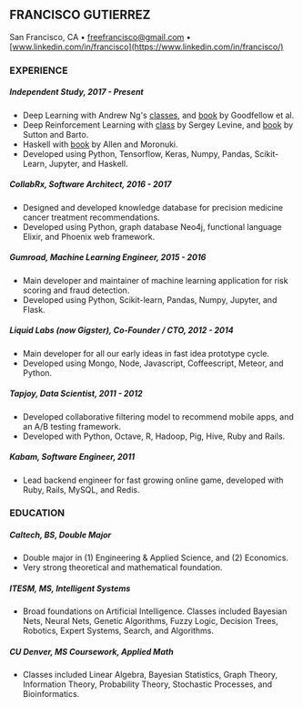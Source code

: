 ## FRANCISCO GUTIERREZ

San Francisco, CA  •  freefrancisco@gmail.com  • [www.linkedin.com/in/francisco](https://www.linkedin.com/in/francisco/)


### EXPERIENCE

##### Independent Study, 2017 - Present
- Deep Learning with Andrew Ng's [classes](https://www.deeplearning.ai/), and [book](http://www.deeplearningbook.org/) by Goodfellow et al.
- Deep Reinforcement Learning with [class](http://rll.berkeley.edu/deeprlcourse/) by Sergey Levine, and [book](http://incompleteideas.net/book/bookdraft2018jan1.pdf) by Sutton and Barto.
- Haskell with [book](http://haskellbook.com/) by Allen and Moronuki.
- Developed using Python, Tensorflow, Keras, Numpy, Pandas, Scikit-Learn, Jupyter, and Haskell.

##### CollabRx, Software Architect, 2016 - 2017
- Designed and developed knowledge database for precision medicine cancer treatment recommendations.
- Developed using Python, graph database Neo4j, functional language Elixir, and Phoenix web framework.

##### Gumroad, Machine Learning Engineer, 2015 - 2016
-   Main developer and maintainer of machine learning application for risk scoring and fraud detection.
-   Developed using Python, Scikit-learn, Pandas, Numpy, Jupyter, and Flask.

##### Liquid Labs (now Gigster), Co-Founder / CTO, 2012 - 2014
-   Main developer for all our early ideas in fast idea prototype cycle.
-   Developed using Mongo, Node, Javascript, Coffeescript, Meteor, and Python.

##### Tapjoy, Data Scientist, 2011 - 2012
- Developed collaborative filtering model to recommend mobile apps, and an A/B testing framework.
- Developed with Python, Octave, R, Hadoop, Pig, Hive, Ruby and Rails.

##### Kabam, Software Engineer, 2011
- Lead backend engineer for fast growing online game, developed with Ruby, Rails, MySQL, and Redis.


### EDUCATION

##### Caltech, BS, Double Major
- Double major in (1) Engineering & Applied Science, and (2) Economics.
- Very strong theoretical and mathematical foundation.

##### ITESM, MS, Intelligent Systems
- Broad foundations on Artificial Intelligence. Classes included Bayesian Nets, Neural Nets, Genetic Algorithms, Fuzzy Logic, Decision Trees, Robotics, Expert Systems, Search, and Algorithms.

##### CU Denver, MS Coursework, Applied Math
- Classes included Linear Algebra, Bayesian Statistics, Graph Theory, Information Theory, Probability Theory, Stochastic Processes, and Bioinformatics.
